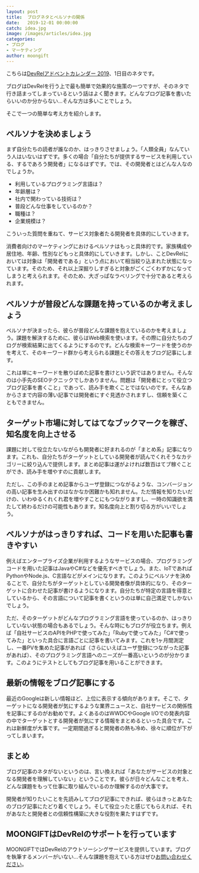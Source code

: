 ```yaml
---
layout: post
title:  ブログネタとペルソナの関係
date:   2019-12-01 00:00:00
catch: idea.jpg
image: /images/articles/idea.jpg
categories:
- ブログ
- マーケティング
author: moongift
---
```


こちらは[DevRelアドベントカレンダー 2019](https://adventar.org/calendars/4091)、1日目のネタです。

ブログはDevRelを行う上で最も簡単で効果的な施策の一つですが、そのネタで行き詰まってしまっているという話はよく聞きます。どんなブログ記事を書いたらいいのか分からない…そんな方は多いことでしょう。

そこで一つの簡単な考え方を紹介します。

## ペルソナを決めましょう

まず自分たちの読者が誰なのか、はっきりさせましょう。「人類全員」なんていう人はいないはずです。多くの場合「自分たちが提供するサービスを利用している、するであろう開発者」になるはずです。では、その開発者とはどんな人なのでしょうか。

- 利用しているプログラミング言語は？
- 年齢層は？
- 社内で関わっている技術は？
- 普段どんな仕事をしているのか？
- 職種は？
- 企業規模は？

こういった質問を重ねて、サービス対象者たる開発者を具体的にしていきます。

消費者向けのマーケティングにおけるペルソナはもっと具体的です。家族構成や居住地、年齢、性別などもっと具体的にしていきます。しかし、ことDevRelにおいては対象は「開発者である」という点において相当絞り込まれた状態になっています。そのため、それ以上深掘りしすぎると対象がごくごくわずかになってしまうと考えられます。そのため、大ざっぱなラベリングで十分であると考えられます。

## ペルソナが普段どんな課題を持っているのか考えましょう

ペルソナが決まったら、彼らが普段どんな課題を抱えているのかを考えましょう。課題を解決するために、彼らはWeb検索を使います。その際に自分たちのブログが検索結果に出てくるようにするのです。どんな検索キーワードを使うのかを考えて、そのキーワード群から考えられる課題とその答えをブログ記事にします。

これは単にキーワードを散りばめた記事を書けという訳ではありません。そんなのは小手先のSEOテクニックでしかありません。問題は「開発者にとって役立つブログ記事を書くこと」であって、読み手を欺くことではないのです。そんなあからさまで内容の薄い記事では開発者にすぐ見透かされますし、信頼を築くこともできません。

## ターゲット市場に対してはてなブックマークを稼ぎ、知名度を向上させる

課題に対して役立たないながらも開発者に好まれるのが「まとめ系」記事になります。これも、自分たちがターゲットとしている開発者が読んでくれそうなカテゴリーに絞り込んで提供します。まとめ記事は運がよければ数百はてブ稼ぐことができ、読み手を増やすのに貢献します。

ただし、この手のまとめ記事からユーザ登録につながるような、コンバージョンの高い記事を生み出すのはなかなか困難かも知れません。ただ情報を知りたいだけの、いわゆるくれくれ君を増やすことにもつながりますし、一時の知識欲を満たして終わるだけの可能性もあります。知名度向上と割り切る方がいいでしょう。

## ペルソナがはっきりすれば、コードを用いた記事も書きやすい

例えばエンタープライズ企業が利用するようなサービスの場合、プログラミングコードを用いた記事はJavaやC#などを優先すべきでしょう。また、IoTであればPythonやNode.js、C言語などがメインになります。このようにペルソナを決めることで、自分たちがターゲットとしている開発者像が具体的になり、そのターゲットに合わせた記事が書けるようになります。自分たちが特定の言語を得意としているから、その言語について記事を書くというのは単に自己満足でしかないでしょう。

ただ、そのターゲットがどんなプログラミング言語を使っているのか、はっきりしていない状態の場合もあるでしょう。そんな時にもブログが役立ちます。例えば「自社サービスのAPIをPHPで使ってみた」「Rubyで使ってみた」「C#で使ってみた」といった具合に言語ごとに記事を書いてみます。これを1ヶ月間測定し、一番PVを集めた記事があれば（さらにいえばユーザ登録につながった記事があれば）、そのプログラミング言語へのニーズが一番高いというのが分かります。このようにテストとしてもブログ記事を用いることができます。

## 最新の情報をブログ記事にする

最近のGoogleは新しい情報ほど、上位に表示する傾向があります。そこで、ターゲットになる開発者が気にするような業界ニュースと、自社サービスの関係性を記事にするのがお勧めです。よくあるのはWWDCやGoogle I/Oでの発表内容の中でターゲットとする開発者が気にする情報をまとめるといった具合です。これは新鮮度が大事です。一定期間過ぎると開発者の熱も冷め、徐々に順位が下がってしまいます。

## まとめ

ブログ記事のネタがないというのは、言い換えれば「あなたがサービスの対象となる開発者を理解していない」ということです。彼らが日々どんなことを考え、どんな課題をもって仕事に取り組んでいるのか理解するのが大事です。

開発者が知りたいことを先読みしてブログ記事にできれば、彼らはきっとあなたのブログ記事にたどり着くでしょう。そして役立ったと感じてもらえれば、それがあなたと開発者との信頼性構築に大きな役割を果たすはずです。

## MOONGIFTはDevRelのサポートを行っています

MOONGIFTではDevRelのアウトソーシングサービスを提供しています。ブログを執筆するメンバーがいない…そんな課題を抱えている方はぜひ[お問い合わせください](/contact)。

